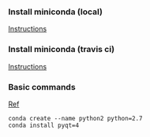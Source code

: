 ### Install miniconda (local)
[Instructions](https://conda.io/docs/user-guide/install/linux.html)

### Install miniconda (travis ci)
[Instructions](https://conda.io/docs/user-guide/tasks/use-conda-with-travis-ci.html)

### Basic commands
[Ref](http://chrisk91.me/2018/02/13/Setting-up-VSCode-for-Anki-addon-development.html)
```shell
conda create --name python2 python=2.7
conda install pyqt=4
```
